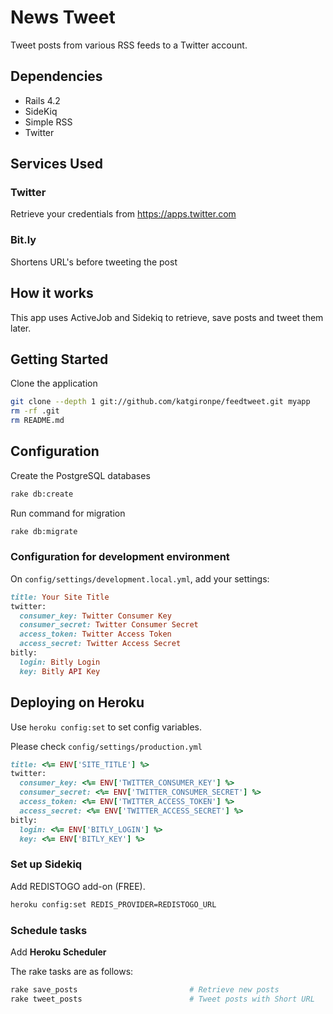 # News Tweet

Tweet posts from various RSS feeds to a Twitter account.

## Dependencies

* Rails 4.2
* SideKiq
* Simple RSS
* Twitter

## Services Used

### Twitter

Retrieve your credentials from https://apps.twitter.com

### Bit.ly

Shortens URL's before tweeting the post

## How it works

This app uses ActiveJob and Sidekiq to retrieve, save posts and tweet them later.

## Getting Started

Clone the application

```bash
git clone --depth 1 git://github.com/katgironpe/feedtweet.git myapp
rm -rf .git
rm README.md
```

## Configuration

Create the PostgreSQL databases

```bash
rake db:create
```

Run command for migration

```bash
rake db:migrate
```

### Configuration for development environment

On `config/settings/development.local.yml`, add your settings:

```ruby
title: Your Site Title
twitter:
  consumer_key: Twitter Consumer Key
  consumer_secret: Twitter Consumer Secret
  access_token: Twitter Access Token
  access_secret: Twitter Access Secret
bitly:
  login: Bitly Login
  key: Bitly API Key
```

## Deploying on Heroku

Use `heroku config:set` to set config variables.

Please check `config/settings/production.yml`

```ruby
title: <%= ENV['SITE_TITLE'] %>
twitter:
  consumer_key: <%= ENV['TWITTER_CONSUMER_KEY'] %>
  consumer_secret: <%= ENV['TWITTER_CONSUMER_SECRET'] %>
  access_token: <%= ENV['TWITTER_ACCESS_TOKEN'] %>
  access_secret: <%= ENV['TWITTER_ACCESS_SECRET'] %>
bitly:
  login: <%= ENV['BITLY_LOGIN'] %>
  key: <%= ENV['BITLY_KEY'] %>
```

### Set up Sidekiq

Add REDISTOGO add-on (FREE).

```bash
heroku config:set REDIS_PROVIDER=REDISTOGO_URL
```


### Schedule tasks

Add **Heroku Scheduler**

The rake tasks are as follows:

```bash
rake save_posts                         # Retrieve new posts
rake tweet_posts                        # Tweet posts with Short URL
```
